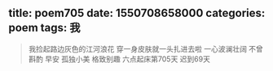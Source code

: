 title: poem705
date: 1550708658000
categories: poem
tags: 我
---
> 我捡起路边灰色的江河浪花
穿一身皮肤就一头扎进去啦
一心波澜壮阔
不曾斟酌
早安
孤独小美
格致别趣
六点起床第705天 迟到69天